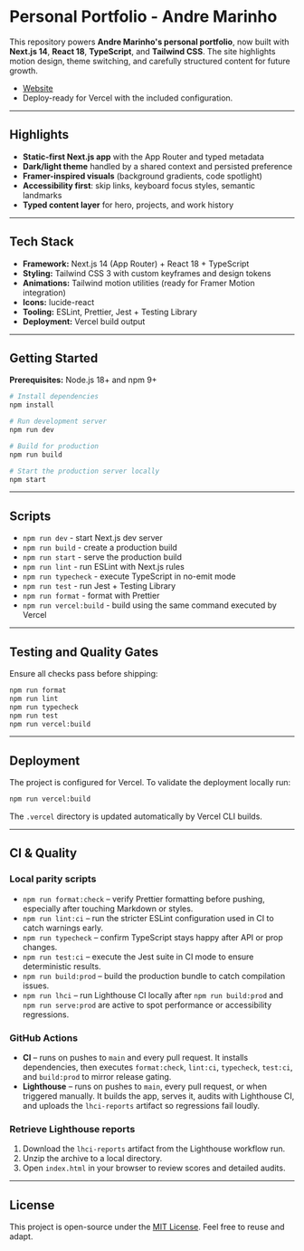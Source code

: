 ﻿# Personal Portfolio - Andre Marinho

This repository powers **Andre Marinho's personal portfolio**, now built with **Next.js 14**, **React 18**, **TypeScript**, and **Tailwind CSS**. The site highlights motion design, theme switching, and carefully structured content for future growth.

- [Website](https://andremarinho.me)
- Deploy-ready for Vercel with the included configuration.

---

## Highlights

- **Static-first Next.js app** with the App Router and typed metadata
- **Dark/light theme** handled by a shared context and persisted preference
- **Framer-inspired visuals** (background gradients, code spotlight)
- **Accessibility first**: skip links, keyboard focus styles, semantic landmarks
- **Typed content layer** for hero, projects, and work history

---

## Tech Stack

- **Framework:** Next.js 14 (App Router) + React 18 + TypeScript
- **Styling:** Tailwind CSS 3 with custom keyframes and design tokens
- **Animations:** Tailwind motion utilities (ready for Framer Motion integration)
- **Icons:** lucide-react
- **Tooling:** ESLint, Prettier, Jest + Testing Library
- **Deployment:** Vercel build output

---

## Getting Started

**Prerequisites:** Node.js 18+ and npm 9+

```bash
# Install dependencies
npm install

# Run development server
npm run dev

# Build for production
npm run build

# Start the production server locally
npm start
```

---

## Scripts

- `npm run dev` - start Next.js dev server
- `npm run build` - create a production build
- `npm run start` - serve the production build
- `npm run lint` - run ESLint with Next.js rules
- `npm run typecheck` - execute TypeScript in no-emit mode
- `npm run test` - run Jest + Testing Library
- `npm run format` - format with Prettier
- `npm run vercel:build` - build using the same command executed by Vercel

---

## Testing and Quality Gates

Ensure all checks pass before shipping:

```bash
npm run format
npm run lint
npm run typecheck
npm run test
npm run vercel:build
```

---

## Deployment

The project is configured for Vercel. To validate the deployment locally run:

```bash
npm run vercel:build
```

The `.vercel` directory is updated automatically by Vercel CLI builds.

---

## CI & Quality

### Local parity scripts

- `npm run format:check` – verify Prettier formatting before pushing, especially after touching Markdown or styles.
- `npm run lint:ci` – run the stricter ESLint configuration used in CI to catch warnings early.
- `npm run typecheck` – confirm TypeScript stays happy after API or prop changes.
- `npm run test:ci` – execute the Jest suite in CI mode to ensure deterministic results.
- `npm run build:prod` – build the production bundle to catch compilation issues.
- `npm run lhci` – run Lighthouse CI locally after `npm run build:prod` and `npm run serve:prod` are active to spot performance or accessibility regressions.

### GitHub Actions

- **CI** – runs on pushes to `main` and every pull request. It installs dependencies, then executes `format:check`, `lint:ci`, `typecheck`, `test:ci`, and `build:prod` to mirror release gating.
- **Lighthouse** – runs on pushes to `main`, every pull request, or when triggered manually. It builds the app, serves it, audits with Lighthouse CI, and uploads the `lhci-reports` artifact so regressions fail loudly.

### Retrieve Lighthouse reports

1. Download the `lhci-reports` artifact from the Lighthouse workflow run.
2. Unzip the archive to a local directory.
3. Open `index.html` in your browser to review scores and detailed audits.

---

## License

This project is open-source under the [MIT License](LICENSE). Feel free to reuse and adapt.
